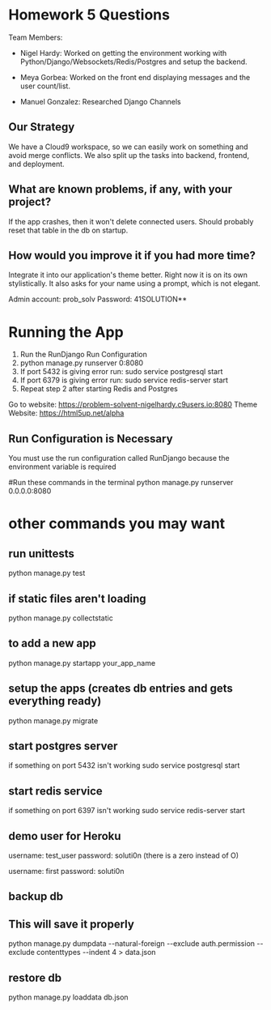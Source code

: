 # Homework 5 Questions
Team Members: 

* Nigel Hardy: Worked on getting the environment working with Python/Django/Websockets/Redis/Postgres and setup the backend.

* Meya Gorbea: Worked on the front end displaying messages and the user count/list.

* Manuel Gonzalez: Researched Django Channels

## Our Strategy
We have a Cloud9 workspace, so we can easily work on something and avoid merge conflicts. We also split up the tasks into backend, frontend, and deployment. 

## What are known problems, if any, with your project?
If the app crashes, then it won't delete connected users. Should probably reset that table in the db on startup.

## How would you improve it if you had more time?
Integrate it into our application's theme better. Right now it is on its own stylistically. It also asks for your name using a prompt, which is not elegant.

Admin account: prob_solv
Password: 41SOLUTION**

# Running the App
1. Run the RunDjango Run Configuration
2. python manage.py runserver 0:8080
3. If port 5432 is giving error run: sudo service postgresql start
4. If port 6379 is giving error run: sudo service redis-server start
5. Repeat step 2 after starting Redis and Postgres

Go to website: https://problem-solvent-nigelhardy.c9users.io:8080
Theme Website: https://html5up.net/alpha
## Run Configuration is Necessary
You must use the run configuration called RunDjango because the environment variable is required

#Run these commands in the terminal
    python manage.py runserver 0.0.0.0:8080

# other commands you may want

## run unittests
python manage.py test

## if static files aren't loading
python manage.py collectstatic

## to add a new app
python manage.py startapp your_app_name

## setup the apps (creates db entries and gets everything ready)
python manage.py migrate

## start postgres server
if something on port 5432 isn't working
sudo service postgresql start

## start redis service
if something on port 6397 isn't working
sudo service redis-server start

## demo user for Heroku
username: test_user
password: soluti0n (there is a zero instead of O)

username: first
password: soluti0n
## backup db
## This will save it properly
python manage.py dumpdata --natural-foreign --exclude auth.permission --exclude contenttypes --indent 4 > data.json

## restore db
python manage.py loaddata db.json


